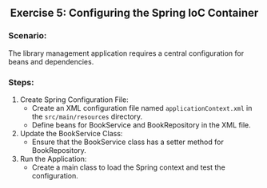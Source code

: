 <h2 align="center">Exercise 5: Configuring the Spring IoC Container</h2>

### Scenario: 
The library management application requires a central configuration for beans and dependencies.

### Steps:
1. Create Spring Configuration File:
    - Create an XML configuration file named `applicationContext.xml` in the `src/main/resources` directory.
    - Define beans for BookService and BookRepository in the XML file.
2. Update the BookService Class:
    - Ensure that the BookService class has a setter method for BookRepository.
3. Run the Application:
    - Create a main class to load the Spring context and test the configuration.
